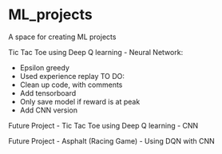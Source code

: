 # ML_projects
 A space for creating ML projects
 
 
 Tic Tac Toe using Deep Q learning - Neural Network:
 - Epsilon greedy
 - Used experience replay
  TO DO:
  - Clean up code, with comments
  - Add tensorboard 
  - Only save model if reward is at peak
  - Add CNN version
 
 Future Project - Tic Tac Toe using Deep Q learning - CNN
 
 
 Future Project - Asphalt (Racing Game) - Using DQN with CNN 
